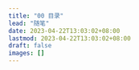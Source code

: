 ```yaml
---
title: "00 目录"
lead: "随笔"
date: 2023-04-22T13:03:02+08:00
lastmod: 2023-04-22T13:03:02+08:00
draft: false
images: []
---
```

